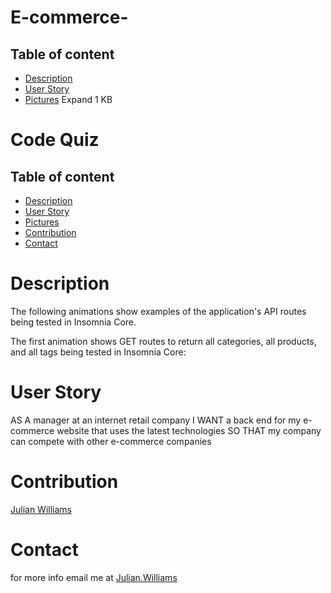 # E-commerce-


## Table of content
- [Description](#description)
- [User Story](#user-story)
- [Pictures](#pictures)
Expand
1 KB
﻿
# Code Quiz

## Table of content
- [Description](#description)
- [User Story](#user-story)
- [Pictures](#pictures)
- [Contribution](#contribution)
- [Contact](#contact)

# Description
The following animations show examples of the application's API routes being tested in Insomnia Core.

The first animation shows GET routes to return all categories, all products, and all tags being tested in Insomnia Core:

# User Story

AS A manager at an internet retail company
I WANT a back end for my e-commerce website that uses the latest technologies
SO THAT my company can compete with other e-commerce companies



# Contribution
[Julian Williams](https://github.com/ju1Williams)

# Contact
for more info email me at [Julian.Williams](williamsmjulian@gmail.com)